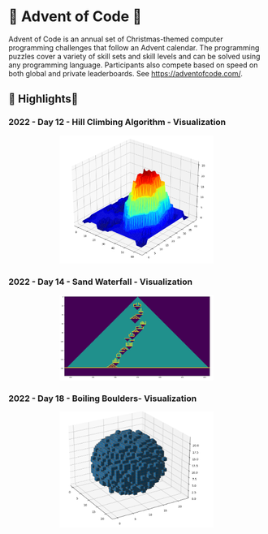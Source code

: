 # 🎄 Advent of Code 🎄

Advent of Code is an annual set of Christmas-themed computer programming challenges that follow an Advent calendar.
The programming puzzles cover a variety of skill sets and skill levels and can be solved using any programming language.
Participants also compete based on speed on both global and private leaderboards.
See https://adventofcode.com/.

## 🌟 Highlights🌟

### 2022 - Day 12 - Hill Climbing Algorithm - Visualization
<p align="center">
    <img src="doc/day_12_plot.PNG"  width="60%" height="30%">
</p>


### 2022 - Day 14 - Sand Waterfall - Visualization
<p align="center">
    <img src="doc/day_14_plot.PNG"  width="60%" height="30%">
</p>


### 2022 - Day 18 - Boiling Boulders- Visualization
<p align="center">
    <img src="doc/day_18_plot.PNG"  width="60%" height="30%">
</p>